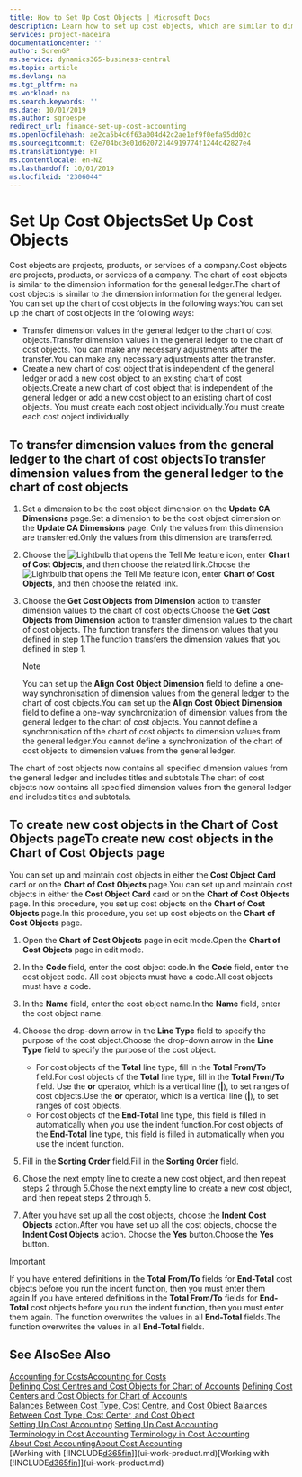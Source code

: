 ```yaml
---
title: How to Set Up Cost Objects | Microsoft Docs
description: Learn how to set up cost objects, which are similar to dimensions for the general ledger.
services: project-madeira
documentationcenter: ''
author: SorenGP
ms.service: dynamics365-business-central
ms.topic: article
ms.devlang: na
ms.tgt_pltfrm: na
ms.workload: na
ms.search.keywords: ''
ms.date: 10/01/2019
ms.author: sgroespe
redirect_url: finance-set-up-cost-accounting
ms.openlocfilehash: ae2ca5b4c6f63a004d42c2ae1ef9f0efa95dd02c
ms.sourcegitcommit: 02e704bc3e01d62072144919774f1244c42827e4
ms.translationtype: HT
ms.contentlocale: en-NZ
ms.lasthandoff: 10/01/2019
ms.locfileid: "2306044"
---
```

# <a name="set-up-cost-objects"></a><span data-ttu-id="7edc6-103">Set Up Cost Objects</span><span class="sxs-lookup"><span data-stu-id="7edc6-103">Set Up Cost Objects</span></span>
<span data-ttu-id="7edc6-104">Cost objects are projects, products, or services of a company.</span><span class="sxs-lookup"><span data-stu-id="7edc6-104">Cost objects are projects, products, or services of a company.</span></span> <span data-ttu-id="7edc6-105">The chart of cost objects is similar to the dimension information for the general ledger.</span><span class="sxs-lookup"><span data-stu-id="7edc6-105">The chart of cost objects is similar to the dimension information for the general ledger.</span></span> <span data-ttu-id="7edc6-106">You can set up the chart of cost objects in the following ways:</span><span class="sxs-lookup"><span data-stu-id="7edc6-106">You can set up the chart of cost objects in the following ways:</span></span>  

* <span data-ttu-id="7edc6-107">Transfer dimension values in the general ledger to the chart of cost objects.</span><span class="sxs-lookup"><span data-stu-id="7edc6-107">Transfer dimension values in the general ledger to the chart of cost objects.</span></span> <span data-ttu-id="7edc6-108">You can make any necessary adjustments after the transfer.</span><span class="sxs-lookup"><span data-stu-id="7edc6-108">You can make any necessary adjustments after the transfer.</span></span>  
* <span data-ttu-id="7edc6-109">Create a new chart of cost object that is independent of the general ledger or add a new cost object to an existing chart of cost objects.</span><span class="sxs-lookup"><span data-stu-id="7edc6-109">Create a new chart of cost object that is independent of the general ledger or add a new cost object to an existing chart of cost objects.</span></span> <span data-ttu-id="7edc6-110">You must create each cost object individually.</span><span class="sxs-lookup"><span data-stu-id="7edc6-110">You must create each cost object individually.</span></span>  

## <a name="to-transfer-dimension-values-from-the-general-ledger-to-the-chart-of-cost-objects"></a><span data-ttu-id="7edc6-111">To transfer dimension values from the general ledger to the chart of cost objects</span><span class="sxs-lookup"><span data-stu-id="7edc6-111">To transfer dimension values from the general ledger to the chart of cost objects</span></span>  
1.  <span data-ttu-id="7edc6-112">Set a dimension to be the cost object dimension on the **Update CA Dimensions** page.</span><span class="sxs-lookup"><span data-stu-id="7edc6-112">Set a dimension to be the cost object dimension on the **Update CA Dimensions** page.</span></span> <span data-ttu-id="7edc6-113">Only the values from this dimension are transferred.</span><span class="sxs-lookup"><span data-stu-id="7edc6-113">Only the values from this dimension are transferred.</span></span>  
2.  <span data-ttu-id="7edc6-114">Choose the ![Lightbulb that opens the Tell Me feature](media/ui-search/search_small.png "Tell me what you want to do") icon, enter **Chart of Cost Objects**, and then choose the related link.</span><span class="sxs-lookup"><span data-stu-id="7edc6-114">Choose the ![Lightbulb that opens the Tell Me feature](media/ui-search/search_small.png "Tell me what you want to do") icon, enter **Chart of Cost Objects**, and then choose the related link.</span></span>  
3.  <span data-ttu-id="7edc6-115">Choose the **Get Cost Objects from Dimension** action to transfer dimension values to the chart of cost objects.</span><span class="sxs-lookup"><span data-stu-id="7edc6-115">Choose the **Get Cost Objects from Dimension** action to transfer dimension values to the chart of cost objects.</span></span> <span data-ttu-id="7edc6-116">The function transfers the dimension values that you defined in step 1.</span><span class="sxs-lookup"><span data-stu-id="7edc6-116">The function transfers the dimension values that you defined in step 1.</span></span>  

    > [!NOTE]  
    >  <span data-ttu-id="7edc6-117">You can set up the **Align Cost Object Dimension**  field to define a one-way synchronisation of dimension values from the general ledger to the chart of cost objects.</span><span class="sxs-lookup"><span data-stu-id="7edc6-117">You can set up the **Align Cost Object Dimension**  field to define a one-way synchronization of dimension values from the general ledger to the chart of cost objects.</span></span> <span data-ttu-id="7edc6-118">You cannot define a synchronisation of the chart of cost objects to dimension values from the general ledger.</span><span class="sxs-lookup"><span data-stu-id="7edc6-118">You cannot define a synchronization of the chart of cost objects to dimension values from the general ledger.</span></span>  

<span data-ttu-id="7edc6-119">The chart of cost objects now contains all specified dimension values from the general ledger and includes titles and subtotals.</span><span class="sxs-lookup"><span data-stu-id="7edc6-119">The chart of cost objects now contains all specified dimension values from the general ledger and includes titles and subtotals.</span></span>  

## <a name="to-create-new-cost-objects-in-the-chart-of-cost-objects-page"></a><span data-ttu-id="7edc6-120">To create new cost objects in the Chart of Cost Objects page</span><span class="sxs-lookup"><span data-stu-id="7edc6-120">To create new cost objects in the Chart of Cost Objects page</span></span>  
<span data-ttu-id="7edc6-121">You can set up and maintain cost objects in either the **Cost Object Card** card or on the **Chart of Cost Objects** page.</span><span class="sxs-lookup"><span data-stu-id="7edc6-121">You can set up and maintain cost objects in either the **Cost Object Card** card or on the **Chart of Cost Objects** page.</span></span> <span data-ttu-id="7edc6-122">In this procedure, you set up cost objects on the **Chart of Cost Objects** page.</span><span class="sxs-lookup"><span data-stu-id="7edc6-122">In this procedure, you set up cost objects on the **Chart of Cost Objects** page.</span></span>  

1.  <span data-ttu-id="7edc6-123">Open the **Chart of Cost Objects** page in edit mode.</span><span class="sxs-lookup"><span data-stu-id="7edc6-123">Open the **Chart of Cost Objects** page in edit mode.</span></span>  
2.  <span data-ttu-id="7edc6-124">In the **Code** field, enter the cost object code.</span><span class="sxs-lookup"><span data-stu-id="7edc6-124">In the **Code** field, enter the cost object code.</span></span> <span data-ttu-id="7edc6-125">All cost objects must have a code.</span><span class="sxs-lookup"><span data-stu-id="7edc6-125">All cost objects must have a code.</span></span>  
3.  <span data-ttu-id="7edc6-126">In the **Name** field, enter the cost object name.</span><span class="sxs-lookup"><span data-stu-id="7edc6-126">In the **Name** field, enter the cost object name.</span></span>  
4.  <span data-ttu-id="7edc6-127">Choose the drop-down arrow in the **Line Type** field to specify the purpose of the cost object.</span><span class="sxs-lookup"><span data-stu-id="7edc6-127">Choose the drop-down arrow in the **Line Type** field to specify the purpose of the cost object.</span></span>  

    * <span data-ttu-id="7edc6-128">For cost objects of the **Total** line type, fill in the **Total From/To** field.</span><span class="sxs-lookup"><span data-stu-id="7edc6-128">For cost objects of the **Total** line type, fill in the **Total From/To** field.</span></span> <span data-ttu-id="7edc6-129">Use the **or** operator, which is a vertical line (**&#124;**), to set ranges of cost objects.</span><span class="sxs-lookup"><span data-stu-id="7edc6-129">Use the **or** operator, which is a vertical line (**&#124;**), to set ranges of cost objects.</span></span>  
    * <span data-ttu-id="7edc6-130">For cost objects of the **End-Total** line type, this field is filled in automatically when you use  the indent function.</span><span class="sxs-lookup"><span data-stu-id="7edc6-130">For cost objects of the **End-Total** line type, this field is filled in automatically when you use  the indent function.</span></span>  
5.  <span data-ttu-id="7edc6-131">Fill in the **Sorting Order** field.</span><span class="sxs-lookup"><span data-stu-id="7edc6-131">Fill in the **Sorting Order** field.</span></span>  
6.  <span data-ttu-id="7edc6-132">Chose the next empty line to create a new cost object, and then repeat steps 2 through 5.</span><span class="sxs-lookup"><span data-stu-id="7edc6-132">Chose the next empty line to create a new cost object, and then repeat steps 2 through 5.</span></span>  
7.  <span data-ttu-id="7edc6-133">After you have set up all the cost objects, choose the **Indent Cost Objects** action.</span><span class="sxs-lookup"><span data-stu-id="7edc6-133">After you have set up all the cost objects, choose the **Indent Cost Objects** action.</span></span> <span data-ttu-id="7edc6-134">Choose the **Yes** button.</span><span class="sxs-lookup"><span data-stu-id="7edc6-134">Choose the **Yes** button.</span></span>  

> [!IMPORTANT]  
>  <span data-ttu-id="7edc6-135">If you have entered definitions in the **Total From/To** fields for **End-Total** cost objects before you run the indent function, then you must enter them again.</span><span class="sxs-lookup"><span data-stu-id="7edc6-135">If you have entered definitions in the **Total From/To** fields for **End-Total** cost objects before you run the indent function, then you must enter them again.</span></span> <span data-ttu-id="7edc6-136">The function overwrites the values in all **End-Total** fields.</span><span class="sxs-lookup"><span data-stu-id="7edc6-136">The function overwrites the values in all **End-Total** fields.</span></span>  

## <a name="see-also"></a><span data-ttu-id="7edc6-137">See Also</span><span class="sxs-lookup"><span data-stu-id="7edc6-137">See Also</span></span>  
[<span data-ttu-id="7edc6-138">Accounting for Costs</span><span class="sxs-lookup"><span data-stu-id="7edc6-138">Accounting for Costs</span></span>](finance-manage-cost-accounting.md)  
<span data-ttu-id="7edc6-139">[Defining Cost Centres and Cost Objects for Chart of Accounts](finance-defining-cost-centers-and-cost-objects-for-chart-of-accounts.md) </span><span class="sxs-lookup"><span data-stu-id="7edc6-139">[Defining Cost Centers and Cost Objects for Chart of Accounts](finance-defining-cost-centers-and-cost-objects-for-chart-of-accounts.md) </span></span>  
<span data-ttu-id="7edc6-140">[Balances Between Cost Type, Cost Centre, and Cost Object](finance-balances-between-cost-type-cost-center-and-cost-object.md) </span><span class="sxs-lookup"><span data-stu-id="7edc6-140">[Balances Between Cost Type, Cost Center, and Cost Object](finance-balances-between-cost-type-cost-center-and-cost-object.md) </span></span>  
<span data-ttu-id="7edc6-141">[Setting Up Cost Accounting](finance-set-up-cost-accounting.md) </span><span class="sxs-lookup"><span data-stu-id="7edc6-141">[Setting Up Cost Accounting](finance-set-up-cost-accounting.md) </span></span>  
<span data-ttu-id="7edc6-142">[Terminology in Cost Accounting](finance-terminology-in-cost-accounting.md) </span><span class="sxs-lookup"><span data-stu-id="7edc6-142">[Terminology in Cost Accounting](finance-terminology-in-cost-accounting.md) </span></span>  
[<span data-ttu-id="7edc6-143">About Cost Accounting</span><span class="sxs-lookup"><span data-stu-id="7edc6-143">About Cost Accounting</span></span>](finance-about-cost-accounting.md)  
<span data-ttu-id="7edc6-144">[Working with [!INCLUDE[d365fin](includes/d365fin_md.md)]](ui-work-product.md)</span><span class="sxs-lookup"><span data-stu-id="7edc6-144">[Working with [!INCLUDE[d365fin](includes/d365fin_md.md)]](ui-work-product.md)</span></span>
